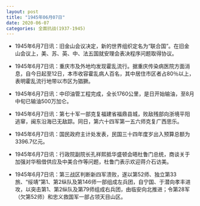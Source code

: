 ```yaml
---
layout: post
title: "1945年06月07日"
date: 2020-06-07
categories: 全面抗战(1937-1945)
---
```


<meta name="referrer" content="no-referrer" />

- 1945年6月7日讯：旧金山会议决定，新的世界组织定名为“联合国”。在旧金山会议上，美、苏、英、中、法五国就安理会表决程序问题取得协议。 

- 1945年6月7日讯：重庆市及外地均发现霍乱流行。据重庆传染病医院方面消息，自今日起至12日，本市收容霍乱病人百名，其中居住市区者占80％以上，表明霍乱流行地带以市区为猖獗。 

- 1945年6月7日讯：中印油管工程完成，全长1760公里，是日开始输油，至8月中旬已输油500万加仑。 

- 1945年6月7日讯：第七十军一部克复福建省福鼎县城，败敌残部向浙境平阳逃窜，闽东沿海已无敌踪。同日，第六十四军第一五六师克复广西思乐。 

- 1945年6月7日讯：国民政府主计处发表，民国三十四年度岁出入预算总额为3396.7亿元。 

- 1945年6月7日讯：行政院副院长孔祥熙抵华盛顿会晤杜鲁门总统，商谈关于加强对华租借供应及中美合作等问题，杜鲁门表示欢迎蒋介石访美。 

- 1945年6月7日讯：第三战区判断新四军溃败，遂以第52师、独立第33旅、“绥靖”第1、第2纵队及第146师一部组成左兵团，自宁国、于潜向孝丰进攻，以突击第1、第2纵队及第79师组成右兵团，由临安向北推进；令第28军（欠第52师）和忠义救国军一部占领天目山区。 

